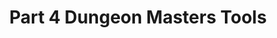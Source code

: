 ---
layout: default
permalink: /part4-dungeon-masters-tools
title: Part 4 Dungeon Masters Tools
nav_order: 6
has_children: true
---